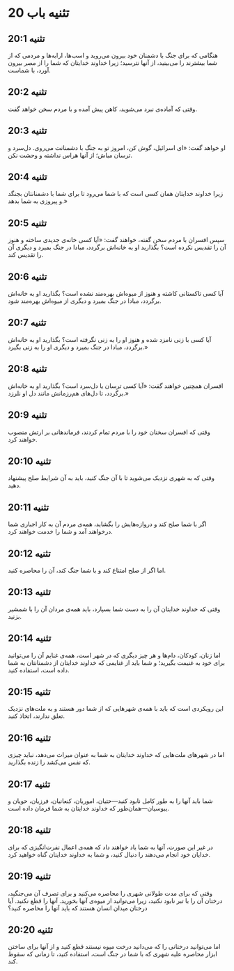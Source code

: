 # تثنیه باب 20

## تثنیه 20:1
هنگامی که برای جنگ با دشمنان خود بیرون می‌روید و اسب‌ها، ارابه‌ها و مردمی که از شما بیشترند را می‌بینید، از آنها نترسید؛ زیرا خداوند خدایتان که شما را از مصر بیرون آورد، با شماست.

## تثنیه 20:2
وقتی که آماده‌ی نبرد می‌شوید، کاهن پیش آمده و با مردم سخن خواهد گفت.

## تثنیه 20:3
او خواهد گفت: «ای اسرائیل، گوش کن، امروز تو به جنگ با دشمنانت می‌روی. دل‌سرد و ترسان مباش؛ از آنها هراس نداشته و وحشت نکن.

## تثنیه 20:4
زیرا خداوند خدایتان همان کسی است که با شما می‌رود تا برای شما با دشمنانتان بجنگد و پیروزی به شما بدهد.»

## تثنیه 20:5
سپس افسران با مردم سخن گفته، خواهند گفت: «آیا کسی خانه‌ی جدیدی ساخته و هنوز آن را تقدیس نکرده است؟ بگذارید او به خانه‌اش برگردد، مبادا در جنگ بمیرد و دیگری آن را تقدیس کند.

## تثنیه 20:6
آیا کسی تاکستانی کاشته و هنوز از میوه‌اش بهره‌مند نشده است؟ بگذارید او به خانه‌اش برگردد، مبادا در جنگ بمیرد و دیگری از میوه‌اش بهره‌مند شود.

## تثنیه 20:7
آیا کسی با زنی نامزد شده و هنوز او را به زنی نگرفته است؟ بگذارید او به خانه‌اش برگردد، مبادا در جنگ بمیرد و دیگری او را به زنی بگیرد.»

## تثنیه 20:8
افسران همچنین خواهند گفت: «آیا کسی ترسان یا دل‌سرد است؟ بگذارید او به خانه‌اش برگردد، تا دل‌های هم‌رزمانش مانند دل او نلرزد.»

## تثنیه 20:9
وقتی که افسران سخنان خود را با مردم تمام کردند، فرماندهانی بر ارتش منصوب خواهند کرد.

## تثنیه 20:10
وقتی که به شهری نزدیک می‌شوید تا با آن جنگ کنید، باید به آن شرایط صلح پیشنهاد دهید.

## تثنیه 20:11
اگر با شما صلح کند و دروازه‌هایش را بگشاید، همه‌ی مردم آن به کار اجباری شما درخواهند آمد و شما را خدمت خواهند کرد.

## تثنیه 20:12
اما اگر از صلح امتناع کند و با شما جنگ کند، آن را محاصره کنید.

## تثنیه 20:13
وقتی که خداوند خدایتان آن را به دست شما بسپارد، باید همه‌ی مردان آن را با شمشیر بزنید.

## تثنیه 20:14
اما زنان، کودکان، دام‌ها و هر چیز دیگری که در شهر است، همه‌ی غنایم آن را می‌توانید برای خود به غنیمت بگیرید؛ و شما باید از غنایمی که خداوند خدایتان از دشمنانتان به شما داده است، استفاده کنید.

## تثنیه 20:15
این رویکردی است که باید با همه‌ی شهرهایی که از شما دور هستند و به ملت‌های نزدیک تعلق ندارند، اتخاذ کنید.

## تثنیه 20:16
اما در شهرهای ملت‌هایی که خداوند خدایتان به شما به عنوان میراث می‌دهد، نباید چیزی که نفس می‌کشد را زنده بگذارید.

## تثنیه 20:17
شما باید آنها را به طور کامل نابود کنید—حتیان، اموریان، کنعانیان، فرزیان، حویان و یبوسیان—همان‌طور که خداوند خدایتان به شما فرمان داده است.

## تثنیه 20:18
در غیر این صورت، آنها به شما یاد خواهند داد که همه‌ی اعمال نفرت‌انگیزی که برای خدایان خود انجام می‌دهند را دنبال کنید، و شما به خداوند خدایتان گناه خواهید کرد.

## تثنیه 20:19
وقتی که برای مدت طولانی شهری را محاصره می‌کنید و برای تصرف آن می‌جنگید، درختان آن را با تبر نابود نکنید، زیرا می‌توانید از میوه‌ی آنها بخورید. آنها را قطع نکنید. آیا درختان میدان انسان هستند که باید آنها را محاصره کنید؟

## تثنیه 20:20
اما می‌توانید درختانی را که می‌دانید درخت میوه نیستند قطع کنید و از آنها برای ساختن ابزار محاصره علیه شهری که با شما در جنگ است، استفاده کنید، تا زمانی که سقوط کند.
